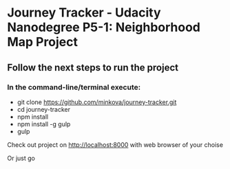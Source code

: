 # Journey Tracker - Udacity Nanodegree P5-1: Neighborhood Map Project

## Follow the next steps to run the project
### In the command-line/terminal execute:
* git clone https://github.com/minkova/journey-tracker.git
* cd journey-tracker
* npm install
* npm install -g gulp
* gulp

Check out project on [http://localhost:8000](http://localhost:8000) with web browser of your choise

Or just go
